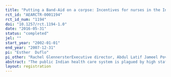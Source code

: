 ```yaml
---
title: "Putting a Band-Aid on a corpse: Incentives for nurses in the Indian public health care system"
rct_id: "AEARCTR-0001194"
rct_id_num: "1194"
doi: "10.1257/rct.1194-1.0"
date: "2016-05-31"
status: "completed"
jel: ""
start_year: "2002-01-01"
end_year: "2007-12-31"
pi: "Esther  Duflo"
pi_other: "Rachel GlennersterExecutive director, Abdul Latif Jameel Poverty Action Lab; Abhijit Vinayak BanerjeeDepartment of Economics, Massachusetts Institute of Technology"
abstract: "The public Indian health care system is plagued by high staff absence, low effort by providers, and limited use by potential beneficiaries who prefer private alternatives. This article reports the results of an experiment carried out with a district administration and a nongovernmental organization (NGO). The presence of government nurses in government public health facilities (subcenters and aid-posts) was recorded by the NGO, and the government took steps to punish the worst delinquents. Initially, the monitoring system was extremely effective. This shows that nurses are responsive to financial incentives. But after a few months, the local health administration appears to have undermined the scheme from the inside by letting the nurses claim an increasing number of “exempt days.” Eighteen months after its inception, the program had become completely ineffective."
layout: registration
---
```


